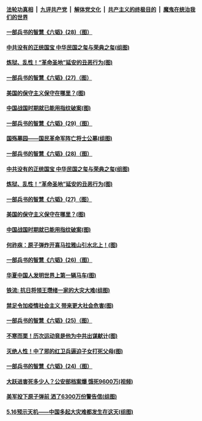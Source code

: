 

####  [法轮功真相](../../../../basic/blob/master/README.md?t=05221001) &nbsp;|&nbsp; [九评共产党](../../../../9ping.md/blob/master/README.md?t=05221001) &nbsp;|&nbsp; [解体党文化](../../../../jtdwh.md/blob/master/README.md?t=05221001)  &nbsp;|&nbsp; [共产主义的终极目的](../../../../gczydzjmd.md/blob/master/README.md?t=05221001) &nbsp;|&nbsp; [魔鬼在统治我们的世界](../../../../mgztzwmdsj.md/blob/master/README.md?t=05221001) 

#### [一部兵书的智慧《六韬》(28)（图）](../pages/p6/931050.md?t=05221001) 

#### [中共没有的正统国宝 中华民国之玺与荣典之玺(组图)](../pages/p6/933844.md?t=05221001) 

#### [炼狱、乱性！“革命圣地”延安的丑恶行为(图)](../pages/p6/932506.md?t=05221001) 

#### [一部兵书的智慧《六韬》(27)（图）](../pages/p6/931049.md?t=05221001) 

#### [美国的保守主义保守在哪里？(图)](../pages/p6/933575.md?t=05221001) 

#### [中国战国时期就已能用指纹破案(图)](../pages/p6/933152.md?t=05221001) 

#### [一部兵书的智慧《六韬》(29)（图）](../pages/p6/931051.md?t=05221001) 

#### [国殇墓园——国民革命军阵亡将士公墓(组图)](../pages/p6/933468.md?t=05221001) 

#### [一部兵书的智慧《六韬》(28)（图）](../pages/p6/931050.md?t=05221001) 

#### [中共没有的正统国宝 中华民国之玺与荣典之玺(组图)](../pages/p6/933844.md?t=05221001) 

#### [炼狱、乱性！“革命圣地”延安的丑恶行为(图)](../pages/p6/932506.md?t=05221001) 

#### [一部兵书的智慧《六韬》(27)（图）](../pages/p6/931049.md?t=05221001) 

#### [美国的保守主义保守在哪里？(图)](../pages/p6/933575.md?t=05221001) 

#### [中国战国时期就已能用指纹破案(图)](../pages/p6/933152.md?t=05221001) 

#### [何祚庥：原子弹炸开喜马拉雅山引水北上！(图)](../pages/p6/932509.md?t=05221001) 

#### [一部兵书的智慧《六韬》(26)（图）](../pages/p6/931048.md?t=05221001) 

#### [华夏中国人发明世界上第一辆马车(图)](../pages/p6/933466.md?t=05221001) 

#### [铁流: 抗日将领王瓒绪一家的大灾大难(组图)](../pages/p6/933251.md?t=05221001) 

#### [禁足令加疫情社会主义 带来更大社会危害(图)](../pages/p6/933613.md?t=05221001) 

#### [一部兵书的智慧《六韬》(25)（图）](../pages/p6/931047.md?t=05221001) 

#### [不寒而栗！历次运动竟是他为中共出谋献计(图)](../pages/p6/932497.md?t=05221001) 

#### [灭绝人性！中了邪的红卫兵逼迫子女打死父母(图)](../pages/p6/933151.md?t=05221001) 

#### [一部兵书的智慧《六韬》(24)（图）](../pages/p6/931045.md?t=05221001) 

#### [大跃进害死多少人？公安部档案爆 饿死9600万(视频)](../pages/p6/933441.md?t=05221001) 

#### [美军投下原子弹前 洒了6300万份警告信(组图)](../pages/p6/933194.md?t=05221001) 

#### [5.16预示天机——中国多起大灾难都发生在这天(组图)](../pages/p6/932096.md?t=05221001) 

